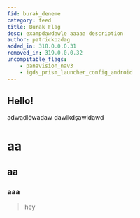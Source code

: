 ```yaml
---
fid: burak_deneme
category: feed
title: Burak Flag
desc: exampdawdawle aaaaa description
author: patrickozdag
added_in: 318.0.0.0.31
removed_in: 319.0.0.0.32
uncompitable_flags: 
    - panavision_nav3
    - igds_prism_launcher_config_android
---
```


## Hello!

adwadlöwadaw
dawlkdşawidawd
# aa
## aa
### aaa

> hey